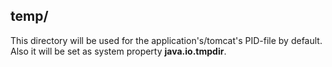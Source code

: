 ## temp/
This directory will be used for the application's/tomcat's PID-file by default.
Also it will be set as system property __java.io.tmpdir__.